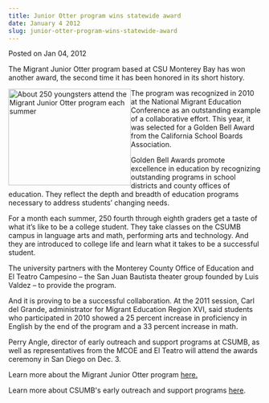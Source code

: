 ```yaml
---
title: Junior Otter program wins statewide award
date: January 4 2012
slug: junior-otter-program-wins-statewide-award
---
```


 



<span class="date">Posted on Jan 04, 2012    </span>
<p>The Migrant Junior Otter program based at CSU Monterey Bay has
won another award, the second time it has been honored in its short
history.</p>
<p><img alt="About 250 youngsters attend the Migrant Junior Otter program each summer" src="https://news.csumb.edu/sites/default/files/65/attachments/news/images/mjo.jpeg" style="float:left; width:244px; height:192px">The program was
recognized in 2010 at the National Migrant Education Conference as
an outstanding example of a collaborative effort. This year, it was
selected for a Golden Bell Award from the California School Boards
Association.</img></p>
<p>Golden Bell Awards promote excellence in education by
recognizing outstanding programs in school districts and county
offices of education. They reflect the depth and breadth of
education programs necessary to address students&#x2019; changing
needs.</p>
<p>For a month each summer, 250 fourth through eighth graders get a
taste of what it&#x2019;s like to be a college student. They take classes
on the CSUMB campus in language arts and math, performing arts and
technology. And they are introduced to college life and learn what
it takes to be a successful student.</p>
<p>The university partners with the Monterey County Office of
Education and El Teatro Campesino &#x2013; the San Juan Bautista theater
group founded by Luis Valdez &#x2013; to provide the program.</p>
<p>And it is proving to be a successful collaboration. At the 2011
session, Carl del Grande, administrator for Migrant Education
Region XVI, said students who participated in 2010 showed a 25
percent increase in proficiency in English by the end of the
program and a 33 percent increase in math.</p>
<p>Perry Angle, director of early outreach and support programs at
CSUMB, as well as representatives from the MCOE and El Teatro will
attend the awards ceremony in San Diego on Dec. 3.</p>
<p>Learn more about the Migrant Junior Otter program <a href="../../../../migrant-jr-otter-graduation.html" rel="nofollow">here.</a></p>
<p>Learn more about CSUMB&apos;s early outreach and support programs
<a href="https://eosp.csumb.edu/early-outreach-and-support-programs" rel="nofollow">here</a>.</p>
<p><br>
&#xA0;</br></p>





```
